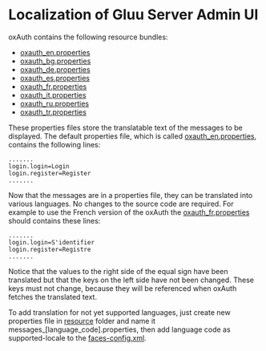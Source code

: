 # Localization of Gluu Server Admin UI

oxAuth contains the following resource bundles: 

- [oxauth_en.properties](https://github.com/GluuFederation/oxAuth/blob/master/Server/src/main/resources/oxauth_en.properties)   
- [oxauth_bg.properties](https://github.com/GluuFederation/oxAuth/blob/master/Server/src/main/resources/oxauth_bg.properties)  
- [oxauth_de.properties](https://github.com/GluuFederation/oxAuth/blob/master/Server/src/main/resources/oxauth_de.properties)   
- [oxauth_es.properties](https://github.com/GluuFederation/oxAuth/blob/master/Server/src/main/resources/oxauth_es.properties)    
- [oxauth_fr.properties](https://github.com/GluuFederation/oxAuth/blob/master/Server/src/main/resources/oxauth_fr.properties)    
- [oxauth_it.properties](https://github.com/GluuFederation/oxAuth/blob/master/Server/src/main/resources/oxauth_it.properties)   
- [oxauth_ru.properties](https://github.com/GluuFederation/oxAuth/blob/master/Server/src/main/resources/oxauth_ru.properties)     
- [oxauth_tr.properties](https://github.com/GluuFederation/oxAuth/blob/master/Server/src/main/resources/oxauth_tr.properties)   

These properties files store the translatable text of the messages to be displayed.
The default properties file, which is called [oxauth_en.properties](https://github.com/GluuFederation/oxAuth/blob/master/Server/src/main/resources/oxauth_en.properties), contains the following lines:
```
.......
login.login=Login
login.register=Register
.......
```
Now that the messages are in a properties file, they can be translated into various languages. No changes to the source code are required. For example to use the French version of the oxAuth the [oxauth_fr.properties](https://github.com/GluuFederation/oxAuth/blob/master/Server/src/main/resources/oxauth_fr.properties) should contains these lines:
```
.......
login.login=S'identifier
login.register=Registre
.......
```
Notice that the values to the right side of the equal sign have been translated but that the keys on the left side have not been changed. These keys must not change, because they will be referenced when oxAuth fetches the translated text.

To add translation for not yet supported languages, just create new properties file in [resource](https://github.com/GluuFederation/oxAuth/tree/master/Server/src/main/resources) folder and name it messages_[language_code].properties, then add language code as supported-locale to the [faces-config.xml](https://github.com/GluuFederation/oxAuth/blob/master/Server/src/main/webapp/WEB-INF/faces-config.xml#L9).




